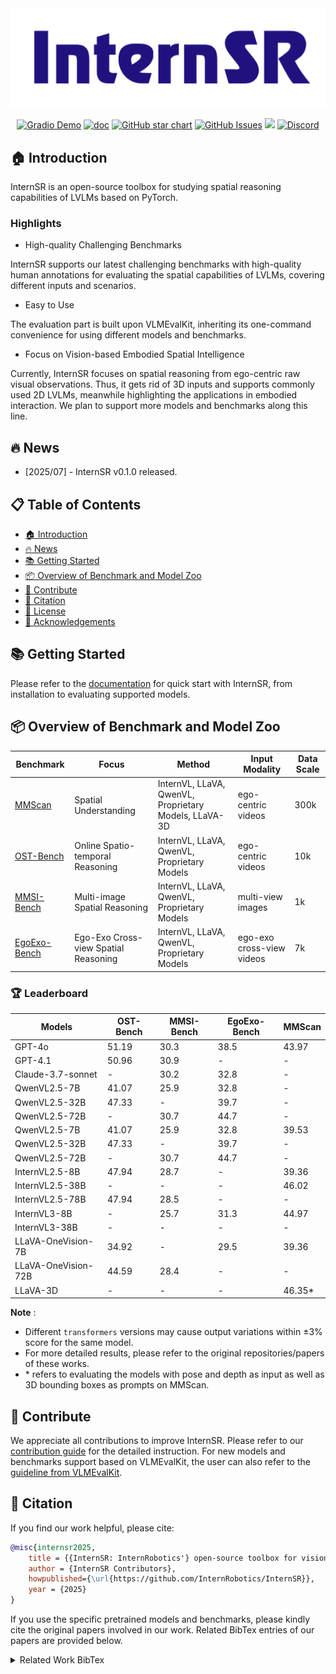 <div align="center">
  <img src="assets/InternSR.png" width="600"/>
</div>

<div align="center">

[![Gradio Demo](https://img.shields.io/badge/Gradio-Demo-orange?style=flat&logo=gradio)](#)
[![doc](https://img.shields.io/badge/Document-FFA500?logo=readthedocs&logoColor=white)](#)
[![GitHub star chart](https://img.shields.io/github/stars/InternRobotics/InternSR?style=square)](#)
[![GitHub Issues](https://img.shields.io/github/issues/InternRobotics/InternSR)](#)
<a href="https://cdn.vansin.top/taoyuan.jpg"><img src="https://img.shields.io/badge/WeChat-07C160?logo=wechat&logoColor=white" height="20" style="display:inline"></a>
[![Discord](https://img.shields.io/discord/1373946774439591996?logo=discord)](https://discord.gg/5jeaQHUj4B)

</div>

## 🏠 Introduction

InternSR is an open-source toolbox for studying spatial reasoning capabilities of LVLMs based on PyTorch.

### Highlights

- High-quality Challenging Benchmarks

InternSR supports our latest challenging benchmarks with high-quality human annotations for evaluating the spatial capabilities of LVLMs, covering different inputs and scenarios.

- Easy to Use

The evaluation part is built upon VLMEvalKit, inheriting its one-command convenience for using different models and benchmarks.

- Focus on Vision-based Embodied Spatial Intelligence

Currently, InternSR focuses on spatial reasoning from ego-centric raw visual observations. Thus, it gets rid of 3D inputs and supports commonly used 2D LVLMs, meanwhile highlighting the applications in embodied interaction. We plan to support more models and benchmarks along this line.

## 🔥 News
- [2025/07] - InternSR v0.1.0 released.

## 📋 Table of Contents
- [🏠 Introduction](#-introduction)
- [🔥 News](#-news)
- [📚 Getting Started](#-getting-started)
- [📦 Overview of Benchmark and Model Zoo](#-benchmark-model-zoo)
- [👥 Contribute](#-contribute)
- [🔗 Citation](#-citation)
- [📄 License](#-license)
- [👏 Acknowledgements](#-acknowledgements)

## 📚 Getting Started

Please refer to the [documentation](https://internrobotics.github.io/user_guide/internsr/quick_start/index.html) for quick start with InternSR, from installation to evaluating supported models.

## 📦 Overview of Benchmark and Model Zoo

| Benchmark       | Focus | Method | Input Modality | Data Scale |
|-----------------|-------|--------|----------------|------------|
| [MMScan](https://tai-wang.github.io/mmscan/) | Spatial Understanding | InternVL, LLaVA, QwenVL, Proprietary Models, LLaVA-3D | ego-centric videos |  300k         |
| [OST-Bench](https://rbler1234.github.io/OSTBench.github.io/) | Online Spatio-temporal Reasoning | InternVL, LLaVA, QwenVL, Proprietary Models | ego-centric videos | 10k            |
| [MMSI-Bench](https://runsenxu.com/projects/MMSI_Bench/)    | Multi-image Spatial Reasoning| InternVL, LLaVA, QwenVL, Proprietary Models | multi-view images | 1k            |
| [EgoExo-Bench](https://github.com/ayiyayi/EgoExoBench/tree/main)  | Ego-Exo Cross-view Spatial Reasoning| InternVL, LLaVA, QwenVL, Proprietary Models | ego-exo cross-view videos| 7k               |

### 🏆 Leaderboard

| Models | OST-Bench | MMSI-Bench | EgoExo-Bench | MMScan |
|---|---|---|---|---|
| GPT-4o | 51.19 | 30.3 | 38.5 | 43.97 |
| GPT-4.1 | 50.96 | 30.9 | - | - |
| Claude-3.7-sonnet | - | 30.2 | 32.8 | - |
| QwenVL2.5-7B | 41.07 | 25.9 | 32.8 | - |
| QwenVL2.5-32B | 47.33 | - | 39.7 | - |
| QwenVL2.5-72B | - | 30.7 | 44.7 | - |
| QwenVL2.5-7B | 41.07 | 25.9 | 32.8 | 39.53 |
| QwenVL2.5-32B | 47.33 | - | 39.7 | - |
| QwenVL2.5-72B | - | 30.7 | 44.7 | - |
| InternVL2.5-8B | 47.94 | 28.7 | - | 39.36 |
| InternVL2.5-38B | - | - | - | 46.02 |
| InternVL2.5-78B | 47.94 | 28.5 | - | - |
| InternVL3-8B | - | 25.7 | 31.3 | 44.97 |
| InternVL3-38B | - | - | - | - |
| LLaVA-OneVision-7B | 34.92 | - | 29.5 | 39.36 |
| LLaVA-OneVision-72B | 44.59 | 28.4 | - | - |
| LLaVA-3D| - | - | - | 46.35* |

**Note** : 
- Different `transformers` versions may cause output variations within ±3% score for the same model.
- For more detailed results, please refer to the original repositories/papers of these works.
- \* refers to evaluating the models with pose and depth as input as well as 3D bounding boxes as prompts on MMScan.

## 👥 Contribute

We appreciate all contributions to improve InternSR. Please refer to our [contribution guide]() for the detailed instruction. For new models and benchmarks support based on VLMEvalKit, the user can also refer to the [guideline from VLMEvalKit](https://github.com/open-compass/VLMEvalKit/blob/main/docs/en/Development.md).

## 🔗 Citation

If you find our work helpful, please cite:

```bibtex
@misc{internsr2025,
    title = {{InternSR: InternRobotics'} open-source toolbox for vision-based embodied spatial intelligence.},
    author = {InternSR Contributors},
    howpublished={\url{https://github.com/InternRobotics/InternSR}},
    year = {2025}
}
```

If you use the specific pretrained models and benchmarks, please kindly cite the original papers involved in our work. Related BibTex entries of our papers are provided below.

<details><summary>Related Work BibTex</summary>

```BibTex
@misc{mmsibench,
    title = {{MMSI-Bench: A} Benchmark for Multi-Image Spatial Intelligence},
    author = {Yang, Sihan and Xu, Runsen and Xie, Yiman and Yang, Sizhe and Li, Mo and Lin, Jingli and Zhu, Chenming and Chen, Xiaochen and Duan, Haodong and Yue, Xiangyu and Lin, Dahua and Wang, Tai and Pang, Jiangmiao},
    year = {2025},
    booktitle={arXiv},
}
@misc{ostbench,
    title = {{OST-Bench: Evaluating} the Capabilities of MLLMs in Online Spatio-temporal Scene Understanding},
    author = {Wang, Liuyi and Xia, Xinyuan and Zhao, Hui and Wang, Hanqing and Wang, Tai and Chen, Yilun and Liu, Chengju and Chen, Qijun and Pang, Jiangmiao},
    year = {2025},
    booktitle={arXiv},
}
@misc{egoexobench,
    title = {{EgoExoBench: A} Benchmark for First- and Third-person View Video Understanding in MLLMs},
    author = {He, Yuping and Huang, Yifei and Chen, Guo and Pei, Baoqi and Xu, Jilan and Lu, Tong and Pang, Jiangmiao},
    year = {2025},
    booktitle={arXiv},
}
@inproceedings{mmscan,
    title={{MMScan: A} Multi-Modal 3D Scene Dataset with Hierarchical Grounded Language Annotations},
    author={Lyu, Ruiyuan and Lin, Jingli and Wang, Tai and Yang, Shuai and Mao, Xiaohan and Chen, Yilun and Xu, Runsen and Huang, Haifeng and Zhu, Chenming and Lin, Dahua and Pang, Jiangmiao},
    year={2024},
    booktitle={Conference on Neural Information Processing Systems (NeurIPS) Datasets and Benchmarks Track},
}
@inproceedings{embodiedscan,
    title={{EmbodiedScan: A} Holistic Multi-Modal 3D Perception Suite Towards Embodied AI},
    author={Wang, Tai and Mao, Xiaohan and Zhu, Chenming and Xu, Runsen and Lyu, Ruiyuan and Li, Peisen and Chen, Xiao and Zhang, Wenwei and Chen, Kai and Xue, Tianfan and Liu, Xihui and Lu, Cewu and Lin, Dahua and Pang, Jiangmiao},
    year={2024},
    booktitle={IEEE Conference on Computer Vision and Pattern Recognition (CVPR)},
}
```

## 📄 License

This work is licensed under the <a rel="license" href="http://creativecommons.org/licenses/by-nc-sa/4.0/">Creative Commons Attribution-NonCommercial-ShareAlike 4.0 International License </a><a rel="license" href="http://creativecommons.org/licenses/by-nc-sa/4.0/"><img alt="Creative Commons License" style="border-width:0" src="https://i.creativecommons.org/l/by-nc-sa/4.0/80x15.png" /></a>.

## 👏 Acknowledgement

- [VLMEvalKit](https://github.com/open-compass/VLMEvalKit): The evaluation code for OST-Bench, MMSI-Bench, EgoExo-Bench is based on VLMEvalKit.
